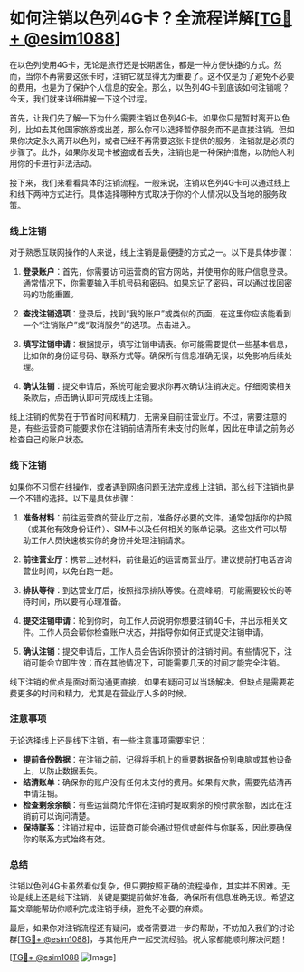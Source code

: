 # 如何注销以色列4G卡？全流程详解[[TG💪+ @esim1088](https://t.me/s/esim1088)]

在以色列使用4G卡，无论是旅行还是长期居住，都是一种方便快捷的方式。然而，当你不再需要这张卡时，注销它就显得尤为重要了。这不仅是为了避免不必要的费用，也是为了保护个人信息的安全。那么，以色列4G卡到底该如何注销呢？今天，我们就来详细讲解一下这个过程。

首先，让我们先了解一下为什么需要注销以色列4G卡。如果你只是暂时离开以色列，比如去其他国家旅游或出差，那么你可以选择暂停服务而不是直接注销。但如果你决定永久离开以色列，或者已经不再需要这张卡提供的服务，注销就是必须的步骤了。此外，如果你发现卡被盗或者丢失，注销也是一种保护措施，以防他人利用你的卡进行非法活动。

接下来，我们来看看具体的注销流程。一般来说，注销以色列4G卡可以通过线上和线下两种方式进行。具体选择哪种方式取决于你的个人情况以及当地的服务政策。

### 线上注销

对于熟悉互联网操作的人来说，线上注销是最便捷的方式之一。以下是具体步骤：

1. **登录账户**：首先，你需要访问运营商的官方网站，并使用你的账户信息登录。通常情况下，你需要输入手机号码和密码。如果忘记了密码，可以通过找回密码的功能重置。

2. **查找注销选项**：登录后，找到“我的账户”或类似的页面，在这里你应该能看到一个“注销账户”或“取消服务”的选项。点击进入。

3. **填写注销申请**：根据提示，填写注销申请表。你可能需要提供一些基本信息，比如你的身份证号码、联系方式等。确保所有信息准确无误，以免影响后续处理。

4. **确认注销**：提交申请后，系统可能会要求你再次确认注销决定。仔细阅读相关条款后，点击确认即可完成线上注销。

线上注销的优势在于节省时间和精力，无需亲自前往营业厅。不过，需要注意的是，有些运营商可能要求你在注销前结清所有未支付的账单，因此在申请之前务必检查自己的账户状态。

### 线下注销

如果你不习惯在线操作，或者遇到网络问题无法完成线上注销，那么线下注销也是一个不错的选择。以下是具体步骤：

1. **准备材料**：前往运营商的营业厅之前，准备好必要的文件。通常包括你的护照（或其他有效身份证件）、SIM卡以及任何相关的账单记录。这些文件可以帮助工作人员快速核实你的身份并处理注销请求。

2. **前往营业厅**：携带上述材料，前往最近的运营商营业厅。建议提前打电话咨询营业时间，以免白跑一趟。

3. **排队等待**：到达营业厅后，按照指示排队等候。在高峰期，可能需要较长的等待时间，所以要有心理准备。

4. **提交注销申请**：轮到你时，向工作人员说明你想要注销4G卡，并出示相关文件。工作人员会帮你检查账户状态，并指导你如何正式提交注销申请。

5. **确认注销**：提交申请后，工作人员会告诉你预计的注销时间。有些情况下，注销可能会立即生效；而在其他情况下，可能需要几天的时间才能完全注销。

线下注销的优点是面对面沟通更直接，如果有疑问可以当场解决。但缺点是需要花费更多的时间和精力，尤其是在营业厅人多的时候。

### 注意事项

无论选择线上还是线下注销，有一些注意事项需要牢记：

- **提前备份数据**：在注销之前，记得将手机上的重要数据备份到电脑或其他设备上，以防止数据丢失。
- **结清账单**：确保你的账户没有任何未支付的费用。如果有欠款，需要先结清再申请注销。
- **检查剩余余额**：有些运营商允许你在注销时提取剩余的预付款余额，因此在注销前可以询问清楚。
- **保持联系**：注销过程中，运营商可能会通过短信或邮件与你联系，因此要确保你的联系方式始终有效。

### 总结

注销以色列4G卡虽然看似复杂，但只要按照正确的流程操作，其实并不困难。无论是线上还是线下注销，关键是要提前做好准备，确保所有信息准确无误。希望这篇文章能帮助你顺利完成注销手续，避免不必要的麻烦。

最后，如果你对注销流程还有疑问，或者需要进一步的帮助，不妨加入我们的讨论群[[TG💪+ @esim1088](https://t.me/s/esim1088)]，与其他用户一起交流经验。祝大家都能顺利解决问题！

[[TG💪+ @esim1088](https://t.me/s/esim1088) ![Image](https://i.postimg.cc/4NQfJmqS/Snipaste-2025-05-13-00-14-12.png)]